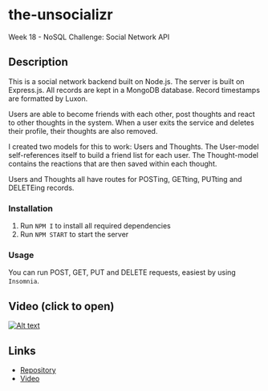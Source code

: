 # the-unsocializr
Week 18 - NoSQL Challenge: Social Network API

## Description
This is a social network backend built on Node.js. The server is built on Express.js. All records are kept in a MongoDB database. Record timestamps are formatted by Luxon.

Users are able to become friends with each other, post thoughts and react to other thoughts in the system. When a user exits the service and deletes their profile, their thoughts are also removed. 

I created two models for this to work: Users and Thoughts. The User-model self-references itself to build a friend list for each user. The Thought-model contains the reactions that are then saved within each thought. 

Users and Thoughts all have routes for POSTing, GETting, PUTting and DELETEing records.  

### Installation

1. Run `NPM I` to install all required dependencies
2. Run `NPM START` to start the server

### Usage
You can run POST, GET, PUT and DELETE requests, easiest by using `Insomnia`. 


## Video (click to open)
[![Alt text](https://i3.ytimg.com/vi/KK5I8o4ykBc/maxresdefault.jpg)](https://www.youtube.com/watch?v=KK5I8o4ykBc)

## Links
* [Repository](https://github.com/D1sl/the-unsocializr)
* [Video](https://www.youtube.com/watch?v=KK5I8o4ykBc)